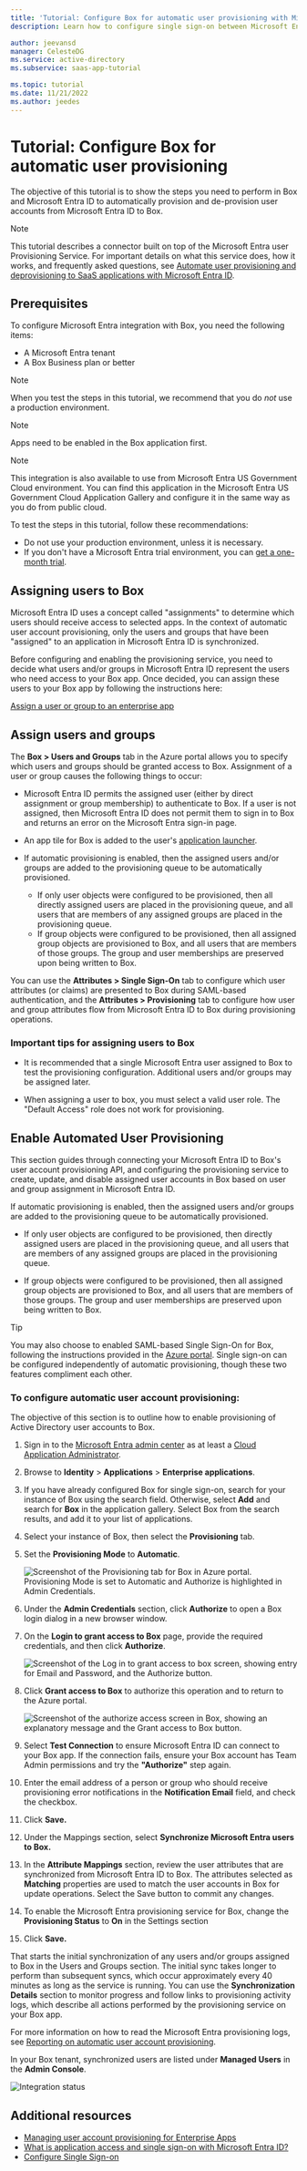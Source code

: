 ```yaml
---
title: 'Tutorial: Configure Box for automatic user provisioning with Microsoft Entra ID'
description: Learn how to configure single sign-on between Microsoft Entra ID and Box .

author: jeevansd
manager: CelesteDG
ms.service: active-directory
ms.subservice: saas-app-tutorial

ms.topic: tutorial
ms.date: 11/21/2022
ms.author: jeedes
---
```

# Tutorial: Configure Box for automatic user provisioning

The objective of this tutorial is to show the steps you need to perform in Box and Microsoft Entra ID to automatically provision and de-provision user accounts from Microsoft Entra ID to Box.

> [!NOTE]
> This tutorial describes a connector built on top of the Microsoft Entra user Provisioning Service. For important details on what this service does, how it works, and frequently asked questions, see [Automate user provisioning and deprovisioning to SaaS applications with Microsoft Entra ID](~/identity/app-provisioning/user-provisioning.md).

## Prerequisites

To configure Microsoft Entra integration with Box, you need the following items:

- A Microsoft Entra tenant
- A Box Business plan or better

> [!NOTE]
> When you test the steps in this tutorial, we recommend that you do *not* use a production environment.

> [!NOTE]
> Apps need to be enabled in the Box application first.

> [!NOTE]
> This integration is also available to use from Microsoft Entra US Government Cloud environment. You can find this application in the Microsoft Entra US Government Cloud Application Gallery and configure it in the same way as you do from public cloud.

To test the steps in this tutorial, follow these recommendations:

- Do not use your production environment, unless it is necessary.
- If you don't have a Microsoft Entra trial environment, you can [get a one-month trial](https://azure.microsoft.com/pricing/free-trial/).

## Assigning users to Box 

Microsoft Entra ID uses a concept called "assignments" to determine which users should receive access to selected apps. In the context of automatic user account provisioning, only the users and groups that have been "assigned" to an application in Microsoft Entra ID is synchronized.

Before configuring and enabling the provisioning service, you need to decide what users and/or groups in Microsoft Entra ID represent the users who need access to your Box app. Once decided, you can assign these users to your Box app by following the instructions here:

[Assign a user or group to an enterprise app](~/identity/enterprise-apps/assign-user-or-group-access-portal.md)

## Assign users and groups
The **Box > Users and Groups** tab in the Azure portal allows you to specify which users and groups should be granted access to Box. Assignment of a user or group causes the following things to occur:

* Microsoft Entra ID permits the assigned user (either by direct assignment or group membership) to authenticate to Box. If a user is not assigned, then Microsoft Entra ID does not permit them to sign in to Box and returns an error on the Microsoft Entra sign-in page.
* An app tile for Box is added to the user's [application launcher](~/identity/enterprise-apps/end-user-experiences.md).
* If automatic provisioning is enabled, then the assigned users and/or groups are added to the provisioning queue to be automatically provisioned.
  
  * If only user objects were configured to be provisioned, then all directly assigned users are placed in the provisioning queue, and all users that are members of any assigned groups are placed in the provisioning queue. 
  * If group objects were configured to be provisioned, then all assigned group objects are provisioned to Box, and all users that are members of those groups. The group and user memberships are preserved upon being written to Box.

You can use the **Attributes > Single Sign-On** tab to configure which user attributes (or claims) are presented to Box during SAML-based authentication, and the **Attributes > Provisioning** tab to configure how user and group attributes flow from Microsoft Entra ID to Box during provisioning operations.

### Important tips for assigning users to Box 

*   It is recommended that a single Microsoft Entra user assigned to Box to test the provisioning configuration. Additional users and/or groups may be assigned later.

*   When assigning a user to box, you must select a valid user role. The "Default Access" role does not work for provisioning.

## Enable Automated User Provisioning

This section guides through connecting your Microsoft Entra ID to Box's user account provisioning API, and configuring the provisioning service to create, update, and disable assigned user accounts in Box based on user and group assignment in Microsoft Entra ID.

If automatic provisioning is enabled, then the assigned users and/or groups are added to the provisioning queue to be automatically provisioned.
	
 * If only user objects are configured to be provisioned, then directly assigned users are placed in the provisioning queue, and all users that are members of any assigned groups are placed in the provisioning queue. 
	
 * If group objects were configured to be provisioned, then all assigned group objects are provisioned to Box, and all users that are members of those groups. The group and user memberships are preserved upon being written to Box.

> [!TIP] 
> You may also choose to enabled SAML-based Single Sign-On for Box, following the instructions provided in the [Azure portal](https://portal.azure.com). Single sign-on can be configured independently of automatic provisioning, though these two features compliment each other.

### To configure automatic user account provisioning:

The objective of this section is to outline how to enable provisioning of Active Directory user accounts to Box.

1. Sign in to the [Microsoft Entra admin center](https://entra.microsoft.com) as at least a [Cloud Application Administrator](~/identity/role-based-access-control/permissions-reference.md#cloud-application-administrator).
1. Browse to **Identity** > **Applications** > **Enterprise applications**.

2. If you have already configured Box for single sign-on, search for your instance of Box using the search field. Otherwise, select **Add** and search for **Box** in the application gallery. Select Box from the search results, and add it to your list of applications.

3. Select your instance of Box, then select the **Provisioning** tab.

4. Set the **Provisioning Mode** to **Automatic**. 

    ![Screenshot of the Provisioning tab for Box in Azure portal. Provisioning Mode is set to Automatic and Authorize is highlighted in Admin Credentials.](./media/box-userprovisioning-tutorial/provisioning.png)

5. Under the **Admin Credentials** section, click **Authorize** to open a Box login dialog in a new browser window.

6. On the **Login to grant access to Box** page, provide the required credentials, and then click **Authorize**. 
   
    ![Screenshot of the Log in to grant access to box screen, showing entry for Email and Password, and the Authorize button.](./media/box-userprovisioning-tutorial/IC769546.png "Enable automatic user provisioning")

7. Click **Grant access to Box** to authorize this operation and to return to the Azure portal. 
   
    ![Screenshot of the authorize access screen in Box, showing an explanatory message and the Grant access to Box button.](./media/box-userprovisioning-tutorial/IC769549.png "Enable automatic user provisioning")

8. Select **Test Connection** to ensure Microsoft Entra ID can connect to your Box app. If the connection fails, ensure your Box account has Team Admin permissions and try the **"Authorize"** step again.

9. Enter the email address of a person or group who should receive provisioning error notifications in the **Notification Email** field, and check the checkbox.

10. Click **Save.**

11. Under the Mappings section, select **Synchronize Microsoft Entra users to Box.**

12. In the **Attribute Mappings** section, review the user attributes that are synchronized from Microsoft Entra ID to Box. The attributes selected as **Matching** properties are used to match the user accounts in Box for update operations. Select the Save button to commit any changes.

13. To enable the Microsoft Entra provisioning service for Box, change the **Provisioning Status** to **On** in the Settings section

14. Click **Save.**

That starts the initial synchronization of any users and/or groups assigned to Box in the Users and Groups section. The initial sync takes longer to perform than subsequent syncs, which occur approximately every 40 minutes as long as the service is running. You can use the **Synchronization Details** section to monitor progress and follow links to provisioning activity logs, which describe all actions performed by the provisioning service on your Box app.

For more information on how to read the Microsoft Entra provisioning logs, see [Reporting on automatic user account provisioning](~/identity/app-provisioning/check-status-user-account-provisioning.md).

In your Box tenant, synchronized users are listed under **Managed Users** in the **Admin Console**.

![Integration status](./media/box-userprovisioning-tutorial/IC769556.png "Integration status")


## Additional resources

* [Managing user account provisioning for Enterprise Apps](tutorial-list.md)
* [What is application access and single sign-on with Microsoft Entra ID?](~/identity/enterprise-apps/what-is-single-sign-on.md)
* [Configure Single Sign-on](box-tutorial.md)
